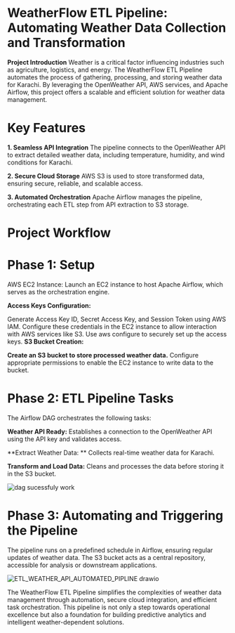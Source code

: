 # **WeatherFlow ETL Pipeline: Automating Weather Data Collection and Transformation**
**Project Introduction**
Weather is a critical factor influencing industries such as agriculture, logistics, and energy. The WeatherFlow ETL Pipeline automates the process of gathering, processing, and storing weather data for Karachi. By leveraging the OpenWeather API, AWS services, and Apache Airflow, this project offers a scalable and efficient solution for weather data management.

# **Key Features**
**1. Seamless API Integration**
The pipeline connects to the OpenWeather API to extract detailed weather data, including temperature, humidity, and wind conditions for Karachi.

**2. Secure Cloud Storage**
AWS S3 is used to store transformed data, ensuring secure, reliable, and scalable access.

**3. Automated Orchestration**
Apache Airflow manages the pipeline, orchestrating each ETL step from API extraction to S3 storage.

# **Project Workflow**

# **Phase 1: Setup**
AWS EC2 Instance: Launch an EC2 instance to host Apache Airflow, which serves as the orchestration engine.

**Access Keys Configuration:**

Generate Access Key ID, Secret Access Key, and Session Token using AWS IAM.
Configure these credentials in the EC2 instance to allow interaction with AWS services like S3.
Use aws configure to securely set up the access keys.
**S3 Bucket Creation:**

**Create an S3 bucket to store processed weather data.**
Configure appropriate permissions to enable the EC2 instance to write data to the bucket.

# **Phase 2: ETL Pipeline Tasks**
The Airflow DAG orchestrates the following tasks:

**Weather API Ready:** 
  Establishes a connection to the OpenWeather API using the API key and validates access.
  
**Extract Weather Data: **
  Collects real-time weather data for Karachi.
  
**Transform and Load Data:**
  Cleans and processes the data before storing it in the S3 bucket.
  
  ![dag sucessfuly work](https://github.com/user-attachments/assets/a4c77168-bf99-407c-be7b-51f1223ca4a4)

  
# **Phase 3: Automating and Triggering the Pipeline**
The pipeline runs on a predefined schedule in Airflow, ensuring regular updates of weather data.
The S3 bucket acts as a central repository, accessible for analysis or downstream applications.

![ETL_WEATHER_API_AUTOMATED_PIPLINE drawio](https://github.com/user-attachments/assets/40c10643-a7e7-462f-8f3c-4fba9bae29dd)




The WeatherFlow ETL Pipeline simplifies the complexities of weather data management through automation, secure cloud integration, and efficient task orchestration. This pipeline is not only a step towards operational excellence but also a foundation for building predictive analytics and intelligent weather-dependent solutions.
